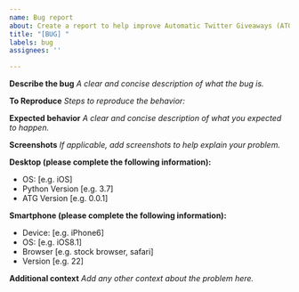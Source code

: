 ```yaml
---
name: Bug report
about: Create a report to help improve Automatic Twitter Giveaways (ATG)
title: "[BUG] "
labels: bug
assignees: ''

---
```


**Describe the bug**
*A clear and concise description of what the bug is.*

**To Reproduce**
*Steps to reproduce the behavior:*


**Expected behavior**
*A clear and concise description of what you expected to happen.*

**Screenshots**
*If applicable, add screenshots to help explain your problem.*

**Desktop (please complete the following information):**
 - OS: [e.g. iOS]
 - Python Version [e.g. 3.7]
 - ATG Version [e.g. 0.0.1]

**Smartphone (please complete the following information):**
 - Device: [e.g. iPhone6]
 - OS: [e.g. iOS8.1]
 - Browser [e.g. stock browser, safari]
 - Version [e.g. 22]

**Additional context**
*Add any other context about the problem here.*
